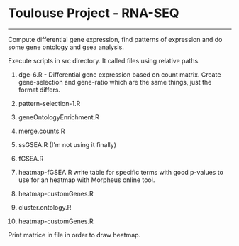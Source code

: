 # Toulouse Project - RNA-SEQ

---

Compute differential gene expression, find patterns of expression and do some gene ontology and gsea analysis.  

Execute scripts in src directory. It called files using relative paths.

1. dge-6.R - Differential gene expression based on count matrix. Create gene-selection and gene-ratio which are the same things, just the format differs.

2. pattern-selection-1.R

3. geneOntologyEnrichment.R 

4. merge.counts.R

5. ssGSEA.R (I'm not using it finally)

6. fGSEA.R

7. heatmap-fGSEA.R write table for specific terms with good p-values to use for an heatmap with Morpheus online tool.

8. heatmap-customGenes.R 

9. cluster.ontology.R

10. heatmap-customGenes.R 

Print matrice in file in order to draw heatmap.  


